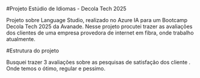 #Projeto Estúdio de Idiomas - Decola Tech 2025

Projeto sobre Language Studio, realizado no Azure IA para um Bootcamp Decola Tech 2025 da Avanade. Nesse projeto procutei trazer as avaliações dos clientes de uma empresa provedora de internet em fibra, onde trabalho atualmente.

#Estrutura do projeto

Busquei trazer 3 avaliações sobre as pesquisas de satisfação dos cliente . Onde temos o ótimo, regular e pessimo. 






